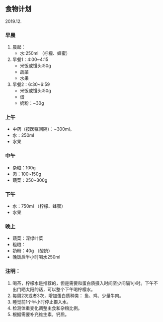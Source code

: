 ## 食物计划
2019.12.

### 早晨
1. 晨起：
	* 水:250ml （柠檬、蜂蜜）
1. 早餐1：4:00~4:15
	* 米饭或馒头:50g
	* 蔬菜
	* 水果
1. 早餐2：6:30~6:59
	* 米饭或馒头:50g
	* 蛋
	* 奶粉：~30g

### 上午
* 中药（按医嘱间隔）：~300ml。
* 水：250ml
* 水果

### 中午
* 杂粮：100g
* 肉：100~150g
* 蔬菜：250~300g

### 下午 
* 水：750ml （柠檬、蜂蜜）
* 水果

### 晚上
* 蔬菜：深绿叶菜
* 粗粮：
* 奶粉：40g （酸奶）
* 晚饭后半小时喝水250ml

### 注明： 
1. 喝茶，柠檬水是推荐的，但是需要和蛋白质摄入时间至少间隔1小时。下午不出门晒太阳的话，可以整个下午喝柠檬水。
2. 每周2次或者3次，增加蛋白质种类： 鱼、鸡、少量牛肉。
3. 睡觉前1个半小时停止摄入水。
4. 检测体重变化调整主食和杂粮比例。
5. 根据需要补充维生素，钙质。